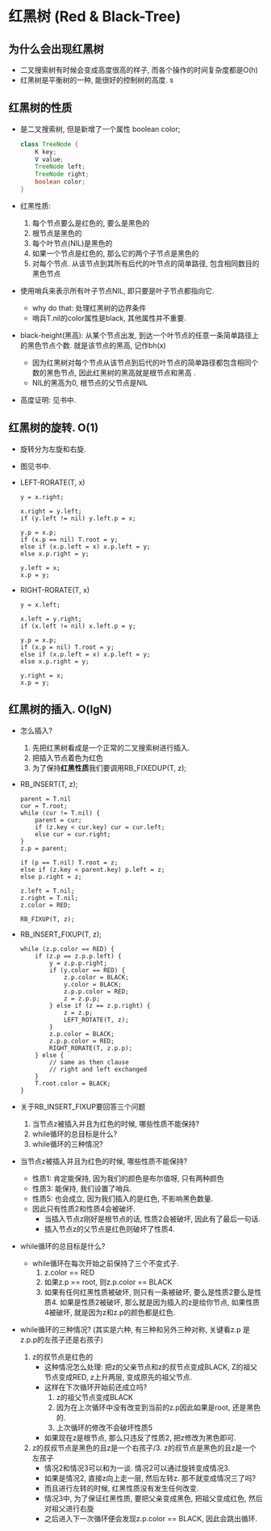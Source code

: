 # 红黑树 (Red & Black-Tree)

## 为什么会出现红黑树
- 二叉搜索树有时候会变成高度很高的样子, 而各个操作的时间复杂度都是O(h)
- 红黑树是平衡树的一种, 能很好的控制树的高度. 
s
## 红黑树的性质
- 是二叉搜索树, 但是新增了一个属性 boolean color; 
    ```java
    class TreeNode {
        K key;
        V value;
        TreeNode left;
        TreeNode right;
        boolean color;
    }
    ```
- 红黑性质: 
    1. 每个节点要么是红色的, 要么是黑色的
    2. 根节点是黑色的
    3. 每个叶节点(NIL)是黑色的
    4. 如果一个节点是红色的, 那么它的两个子节点是黑色的
    5. 对每个节点. 从该节点到其所有后代的叶节点的简单路径, 包含相同数目的黑色节点

- 使用哨兵来表示所有叶子节点NIL, 即只要是叶子节点都指向它. 
    - why do that: 处理红黑树的边界条件
    - 哨兵T.nil的color属性是black, 其他属性并不重要. 

- black-height(黑高): 从某个节点出发, 到达一个叶节点的任意一条简单路径上的黑色节点个数. 就是该节点的黑高, 记作bh(x)
    - 因为红黑树对每个节点从该节点到后代的叶节点的简单路径都包含相同个数的黑色节点, 因此红黑树的黑高就是根节点和黑高 .
    - NIL的黑高为0, 根节点的父节点是NIL

- 高度证明: 见书中. 

## 红黑树的旋转. O(1)
- 旋转分为左旋和右旋. 
- 图见书中. 
- LEFT-RORATE(T, x)
    ```
    y = x.right;

    x.right = y.left;
    if (y.left != nil) y.left.p = x;

    y.p = x.p;
    if (x.p == nil) T.root = y;
    else if (x.p.left = x) x.p.left = y;
    else x.p.right = y;

    y.left = x;
    x.p = y;
    ```

- RIGHT-RORATE(T, x) 
    ```
    y = x.left;

    x.left = y.right;
    if (x.left != nil) x.left.p = y;

    y.p = x.p;
    if (x.p = nil) T.root = y;
    else if (x.p.left = x) x.p.left = y;
    else x.p.right = y;

    y.right = x;
    x.p = y;

    ```

## 红黑树的插入. O(lgN)

- 怎么插入? 
    1. 先把红黑树看成是一个正常的二叉搜索树进行插入. 
    2. 把插入节点着色为红色
    3. 为了保持**红黑性质**我们要调用RB_FIXEDUP(T, z);
- RB_INSERT(T, z);
    ```
    parent = T.nil
    cur = T.root;
    while (cur != T.nil) {
        parent = cur;
        if (z.key < cur.key) cur = cur.left;
        else cur = cur.right;
    }
    z.p = parent;

    if (p == T.nil) T.root = z;
    else if (z.key < parent.key) p.left = z;
    else p.right = z;

    z.left = T.nil;
    z.right = T.nil;
    z.color = RED;

    RB_FIXUP(T, z);
    ```
- RB_INSERT_FIXUP(T, z);
    ```
    while (z.p.color == RED) {
        if (z.p == z.p.p.left) {
            y = z.p.p.right;
            if (y.color == RED) {
                z.p.color = BLACK;
                y.color = BLACK;
                z.p.p.color = RED;
                z = z.p.p;
            } else if (z == z.p.right) {
                z = z.p;
                LEFT_ROTATE(T, z);
            }
            z.p.color = BLACK;
            z.p.p.color = RED;
            RIGHT_RORATE(T, z.p.p);
        } else {
            // same as then clause
            // right and left exchanged
        }
        T.root.color = BLACK;
    }
    ```
- 关于RB_INSERT_FIXUP要回答三个问题
    1. 当节点z被插入并且为红色的时候, 哪些性质不能保持? 
    2. while循环的总目标是什么? 
    3. while循环的三种情况? 

- 当节点z被插入并且为红色的时候, 哪些性质不能保持? 
    - 性质1: 肯定能保持, 因为我们的颜色是布尔值呀, 只有两种颜色
    - 性质3: 能保持, 我们设置了哨兵.  
    - 性质5: 也会成立, 因为我们插入的是红色, 不影响黑色数量. 
    - 因此只有性质2和性质4会被破坏. 
      - 当插入节点z刚好是根节点的话, 性质2会被破坏, 因此有了最后一句话. 
      - 插入节点z的父节点是红色则破坏了性质4.


- while循环的总目标是什么? 
  - while循环在每次开始之前保持了三个不变式子.
    1. z.color == RED
    2. 如果z.p == root, 则z.p.color == BLACK
    3. 如果有任何红黑性质被破坏, 则只有一条被破坏, 要么是性质2要么是性质4. 如果是性质2被破坏, 那么就是因为插入的z是给你节点, 如果性质4被破坏, 就是因为z和z.p的颜色都是红色. 
   
- while循环的三种情况? (其实是六种, 有三种和另外三种对称, 关键看z.p 是 z.p.p的左孩子还是右孩子)
    1. z的叔节点是红色的
        - 这种情况怎么处理: 把z的父亲节点和z的叔节点变成BLACK, Z的祖父节点变成RED, z上升两层, 变成原先的祖父节点. 
        - 这样在下次循环开始前还成立吗? 
            1. z的祖父节点变成BLACK
            2. 因为在上次循环中没有改变到当前的z.p因此如果是root, 还是黑色的. 
            3. 上次循环的修改不会破坏性质5
        - 如果现在z是根节点, 那么只违反了性质2, 把z修改为黑色即可. 
    2. z的叔叔节点是黑色的且z是一个右孩子/3. z的叔节点是黑色的且z是一个左孩子
        - 情况2和情况3可以和为一谈. 情况2可以通过旋转变成情况3. 
        - 如果是情况2, 直接z向上走一层, 然后左转z. 那不就变成情况三了吗? 
        - 而且进行左转的时候, 红黑性质没有发生任何改变. 
        - 情况3中, 为了保证红黑性质, 要把父亲变成黑色, 把祖父变成红色, 然后对祖父进行右旋
        - 之后进入下一次循环便会发现z.p.color == BLACK, 因此会跳出循环. 